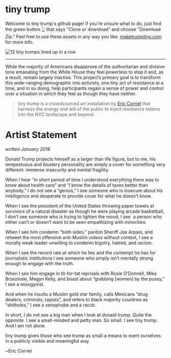 # tiny trump
Welcome to tiny trump's github page! If you're unsure what to do, just find the green button 👆 that says "Clone or download" and choose "Download Zip." Feel free to use these assets in any way you like. [maketrumptiny.com](https://maketrumptiny.com) for more info.


![12 tiny trumps lined up in a row](https://maketrumptiny.com/assets/images/buymake/tiny-trump-line-up.jpg)

---

While the majority of Americans disapprove of the authoritarian and divisive tone emanating from the White House they feel powerless to stop it and, as a result, remain largely inactive. This project’s primary goal is to transform this wide-ranging demographic into activists, one tiny act of resistance at a time, and in so doing, help participants regain a sense of power and control over a situation in which they feel as though they have neither.

> tiny trump is a crowdsourced art installation by [Eric Corriel](http://www.ericcorriel.com) that harness the energy and will of the public to inject resistance totems into the NYC landscape and beyond. 

# Artist Statement
*written January 2018*

Donald Trump projects himself as a larger than life figure, but to me, his tempestuous and blustery personality are simply a cover for something very different: immense insecurity and mental fragility.

When I hear “in short period of time I understood everything there was to know about health care” and “I know the details of taxes better than anybody.” I do not see a “genius,” I see someone who is insecure about his intelligence and desperate to provide cover for what he doesn’t know.

When I see the president of the United States throwing paper towels at survivors of a natural disaster as  though he were playing arcade basketball, I don’t see someone who is trying to lighten the mood, I see  a person who either can’t or doesn’t want to be seen empathizing with minorities.

When I see him condemn “both sides,” pardon Sheriff Joe Arpaio, and retweet the most offensive anti-Muslim videos without context, I see a morally weak leader unwilling to condemn bigotry, hatred, and racism.

When I see the record rate at which he lies and the contempt he has for journalistic institutions I see someone who simply isn’t mentally strong enough to engage with the truth.

When I see him engage in tit-for-tat reprisals with Rosie O’Donnell, Mika Brzezinski, Megyn Kelly, and boast about “grabbing [women] by the pussy,” I see a misogynist.

And when he insults a Muslim gold star family, calls Mexicans “drug dealers, criminals, rapists”, and refers to black majority countries as “shitholes,” I see a xenophobe and a racist.

In short, I do not see a big man when I look at donald trump. Quite the opposite. I see a small-minded and petty man. So small. I see tiny trump. And I am not alone.

tiny trump gives those who see trump as small a means to exert ourselves in a publicly visible and meaningful way.

~Eric Corriel

